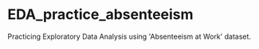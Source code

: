 # EDA_practice_absenteeism

Practicing Exploratory Data Analysis using 'Absenteeism at Work' dataset.
